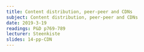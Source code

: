 ```yaml
---
title: Content distribution, peer-peer and CDNs
subject: Content distribution, peer-peer and CDNs
date: 2019-3-19
readings: P&D p769-789
lecturer: Steenkiste
slides: 14-pp-CDN
---
```

